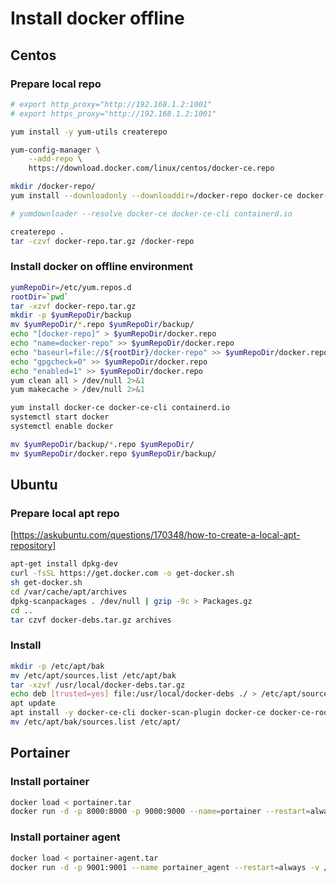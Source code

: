 # Install docker offline

## Centos

### Prepare local repo

```bash
# export http_proxy="http://192.168.1.2:1001"
# export https_proxy="http://192.168.1.2:1001"

yum install -y yum-utils createrepo

yum-config-manager \
    --add-repo \
    https://download.docker.com/linux/centos/docker-ce.repo

mkdir /docker-repo/
yum install --downloadonly --downloaddir=/docker-repo docker-ce docker-ce-cli containerd.io

# yumdownloader --resolve docker-ce docker-ce-cli containerd.io

createrepo .
tar -czvf docker-repo.tar.gz /docker-repo
```

### Install docker on offline environment
```bash
yumRepoDir=/etc/yum.repos.d
rootDir=`pwd`
tar -xzvf docker-repo.tar.gz
mkdir -p $yumRepoDir/backup
mv $yumRepoDir/*.repo $yumRepoDir/backup/
echo "[docker-repo]" > $yumRepoDir/docker.repo
echo "name=docker-repo" >> $yumRepoDir/docker.repo
echo "baseurl=file://${rootDir}/docker-repo" >> $yumRepoDir/docker.repo
echo "gpgcheck=0" >> $yumRepoDir/docker.repo
echo "enabled=1" >> $yumRepoDir/docker.repo
yum clean all > /dev/null 2>&1
yum makecache > /dev/null 2>&1

yum install docker-ce docker-ce-cli containerd.io
systemctl start docker
systemctl enable docker

mv $yumRepoDir/backup/*.repo $yumRepoDir/
mv $yumRepoDir/docker.repo $yumRepoDir/backup/
```

## Ubuntu

### Prepare local apt repo
[https://askubuntu.com/questions/170348/how-to-create-a-local-apt-repository]

```bash
apt-get install dpkg-dev
curl -fsSL https://get.docker.com -o get-docker.sh
sh get-docker.sh
cd /var/cache/apt/archives
dpkg-scanpackages . /dev/null | gzip -9c > Packages.gz
cd ..
tar czvf docker-debs.tar.gz archives
```

### Install

```bash
mkdir -p /etc/apt/bak
mv /etc/apt/sources.list /etc/apt/bak
tar -xzvf /usr/local/docker-debs.tar.gz
echo deb [trusted=yes] file:/usr/local/docker-debs ./ > /etc/apt/sources.list
apt update 
apt install -y docker-ce-cli docker-scan-plugin docker-ce docker-ce-rootless-extras
mv /etc/apt/bak/sources.list /etc/apt/
```

## Portainer

### Install portainer

```bash
docker load < portainer.tar
docker run -d -p 8000:8000 -p 9000:9000 --name=portainer --restart=always -v /var/run/docker.sock:/var/run/docker.sock -v portainer_data:/data portainer/portainer-ce
```

### Install portainer agent

```bash
docker load < portainer-agent.tar
docker run -d -p 9001:9001 --name portainer_agent --restart=always -v /var/run/docker.sock:/var/run/docker.sock -v /var/lib/docker/volumes:/var/lib/docker/volumes portainer/agent
```